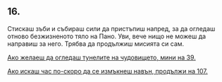 ## 16.

Стискаш зъби и събираш сили да пристъпиш напред, за да огледаш
отново безжизненото тяло на Пано. Уви, вече нищо не можеш да
направиш за него. Трябва да продължиш мисията си сам.

[Ако желаеш да огледаш тунелите на чудовището, мини на 39.](./39)

[Ако искаш час по-скоро да се измъкнеш навън, продължи на 107.](./107)
